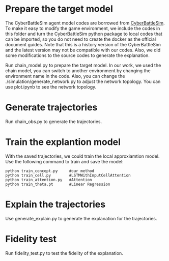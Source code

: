 # Prepare the target model

The CyberBattleSim agent model codes are borrowed from [CyberBattleSim](https://github.com/microsoft/CyberBattleSim). To make it easy to modify the game environment, we include the codes in this folder and turn the CyberBattleSim python package to local codes that can be imported, so you do not need to create the docker as the official document guides. Note that this is a history version of the CyberBattleSim and the latest version may not be compatible with our codes. Also, we did some modifications to the source codes to generate the explanation. 

Run chain_model.py to prepare the target model. In our work, we used the chain model, you can switch to another environment by changing the environment name in the code. Also, you can change the ./simulation/generate_network.py to adjust the network topology. You can use plot.ipynb to see the network topology.

# Generate trajectories
Run chain_obs.py to generate the trajectories.

# Train the explantion model
With the saved trajectories, we could train the local approxiamtion model. Use the following command to train and save the model:
```
python train_concept.py     #our method
python train_cell.py        #LSTMWithInputCellAttention
python train_attention.py   #Attention
python train_theta.pt       #Linear Regression
```

# Explain the trajectories
Use generate_explain.py to generate the explanation for the trajectories.

# Fidelity test
Run fidelity_test.py to test the fidelity of the explanation.
